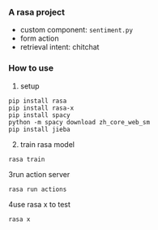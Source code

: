 ### A rasa project
- custom component: `sentiment.py`
- form action
- retrieval intent: chitchat


### How to use
1. setup
```buildoutcfg
pip install rasa
pip install rasa-x
pip install spacy
python -m spacy download zh_core_web_sm
pip install jieba
```
2. train rasa model
```buildoutcfg
rasa train
```
3run action server
```buildoutcfg
rasa run actions
```
4use rasa x to test 
```buildoutcfg
rasa x
```